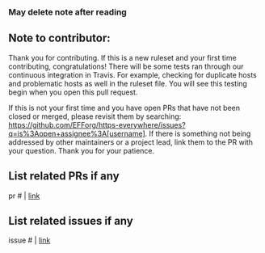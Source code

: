 ### May delete note after reading

## Note to contributor: 

Thank you for contributing. If this is a new ruleset and your first time contributing, congratulations! There will be some tests ran through our continuous integration in Travis. For example, checking for duplicate hosts and problematic hosts as well in the ruleset file. You will see this testing begin when you open this pull request.

If this is not your first time and you have open PRs that have not been closed or merged, please revisit them by searching: https://github.com/EFForg/https-everywhere/issues?q=is%3Aopen+assignee%3A[username]. If there is something not being addressed by other maintainers or a project lead, link them to the PR with your question. Thank you for your patience.

## List related PRs if any

pr # | [link]()

## List related issues if any

issue # | [link]()
